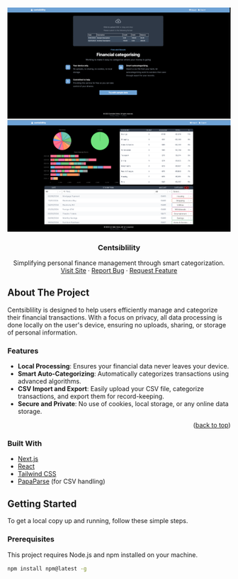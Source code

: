 <a name="readme-top"></a>

<!-- PROJECT LOGO -->
<br />
<div align="center">
  <a href="https://github.com/github_username/centsiblility">
    <div align="center" style="width: 100%; text-align: center;">
      <img src="public/screenshots/Screenshot1.png" alt="Logo" style="max-width: 100%; height: auto;">
      <img src="public/screenshots/Screenshot2.png" alt="Logo" style="max-width: 100%; height: auto;">
    </div>
  </a>

<h3 align="center">Centsiblility</h3>

  <p align="center">
    Simplifying personal finance management through smart categorization.
    <br />
    <a href="https://financial-categoriser.vercel.app/">Visit Site</a>
    ·
    <a href="https://github.com/github_username/centsiblility/issues">Report Bug</a>
    ·
    <a href="https://github.com/github_username/centsiblility/issues">Request Feature</a>
  </p>
</div>

<!-- ABOUT THE PROJECT -->
## About The Project

Centsiblility is designed to help users efficiently manage and categorize their financial transactions. With a focus on privacy, all data processing is done locally on the user's device, ensuring no uploads, sharing, or storage of personal information.

### Features

- **Local Processing**: Ensures your financial data never leaves your device.
- **Smart Auto-Categorizing**: Automatically categorizes transactions using advanced algorithms.
- **CSV Import and Export**: Easily upload your CSV file, categorize transactions, and export them for record-keeping.
- **Secure and Private**: No use of cookies, local storage, or any online data storage.

<p align="right">(<a href="#readme-top">back to top</a>)</p>

### Built With

- [Next.js](https://nextjs.org/)
- [React](https://reactjs.org/)
- [Tailwind CSS](https://tailwindcss.com/)
- [PapaParse](https://www.papaparse.com/) (for CSV handling)

<!-- GETTING STARTED -->
## Getting Started

To get a local copy up and running, follow these simple steps.

### Prerequisites

This project requires Node.js and npm installed on your machine.
```sh
npm install npm@latest -g
